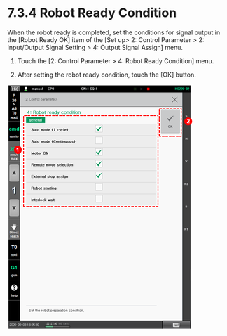 # 7.3.4 Robot Ready Condition

When the robot ready is completed, set the conditions for signal output in the \[Robot Ready OK\] item of the \[Set up&gt; 2: Control Parameter &gt; 2: Input/Output Signal Setting &gt; 4: Output Signal Assign\] menu.

1.	Touch the \[2: Control Parameter &gt; 4: Robot Ready Condition\] menu. 

2.	After setting the robot ready condition, touch the \[OK\] button.

![](../../_assets/image%20%28467%29.png)



